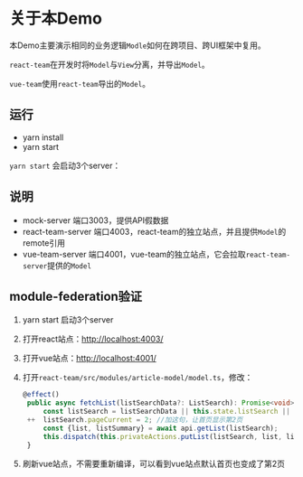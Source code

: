 # 关于本Demo

本Demo主要演示相同的业务逻辑`Modle`如何在跨项目、跨UI框架中复用。

`react-team`在开发时将`Model`与`View`分离，并导出`Model`。

`vue-team`使用`react-team`导出的`Model`。

## 运行

- yarn install
- yarn start

`yarn start` 会启动3个server：

## 说明

- mock-server 端口3003，提供API假数据
- react-team-server 端口4003，react-team的独立站点，并且提供`Model`的remote引用
- vue-team-server 端口4001，vue-team的独立站点，它会拉取`react-team-server`提供的`Model`

## module-federation验证

1. yarn start 启动3个server
2. 打开react站点：<http://localhost:4003/>
3. 打开vue站点：<http://localhost:4001/>
4. 打开`react-team/src/modules/article-model/model.ts`，修改：

   ```ts
   @effect()
    public async fetchList(listSearchData?: ListSearch): Promise<void> {
        const listSearch = listSearchData || this.state.listSearch || defaultListSearch;
    ++  listSearch.pageCurrent = 2; //加这句，让首页显示第2页
        const {list, listSummary} = await api.getList(listSearch);
        this.dispatch(this.privateActions.putList(listSearch, list, listSummary));
    }
   ```

5. 刷新vue站点，不需要重新编译，可以看到vue站点默认首页也变成了第2页
